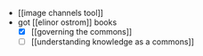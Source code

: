 - [[image channels tool]]
- got [[elinor ostrom]] books
	- [x] [[governing the commons]]
	- [ ] [[understanding knowledge as a commons]]